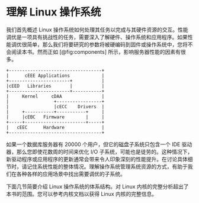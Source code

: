 # 理解 Linux 操作系统

我们首先概述 Linux 操作系统如何处理其任务以完成与其硬件资源的交互。性能调优是一项具有挑战性的任务，需要深入了解硬件、操作系统和应用程序。如果性能调优很简单，那么我们将要研究的参数将被硬编码到固件或操作系统中，您将不会阅读本书。然而正如 [@fig:components] 所示，影响服务器性能的因素有很多。

```{#fig:components .plot:tikz caption="不同性能部件的相互作用原理图"}
+-----------------------------------+
|      cEEE Applications            |
+-----------------------+           |
|cEED   Libraries       |           |
+-----------------------+-----------+
|     Kernel     cDAA               |
|                 +-----------------+
|                 |cECC    Drivers  |
|     +-----------+-----------+     |
|     |cEBC   Firmware        |     |
+-----+-----------------------+-----+
|   cEEC      Hardware              |
+-----------------------------------+
```

如果一个数据库服务器有 20000 个用户，但它的磁盘子系统只包含一个 IDE 驱动器，那么您即使花数周的时间来优化 I/O 子系统，可能也是徒劳的。这种情况下，新驱动程序或应用程序的更新通常会带来令人印象深刻的性能提升。在讨论具体细节时，请记住系统性能的整体情况。理解操作系统管理系统资源的方式，有助于我们在各种各样的应用场景中找出需要调优的子系统。

下面几节简要介绍 Linux 操作系统的体系结构。对 Linux 内核的完整分析超出了本书的范围。您可以参考内核文档以获得 Linux 内核的完整信息。
